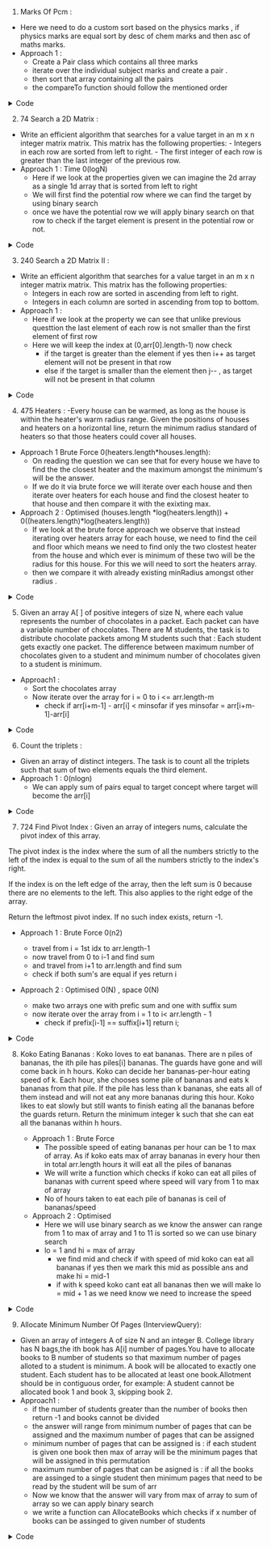1. Marks Of Pcm :
  - Here we need to do a custom sort based on the physics marks , if physics marks are equal sort by desc of chem marks and then asc of maths marks.
  - Approach 1 : 
    - Create a Pair class which contains all three marks 
    - iterate over the individual subject marks and create a pair .
    - then sort that array containing all the pairs
    - the compareTo function should follow the mentioned order

<details><summary>Code</summary>
<p>

```java
 public static class Pair implements Comparable<Pair>{
        int phy;
        int chem;
        int maths;
        Pair(int phy, int chem, int maths){
            this.phy = phy;
            this.chem = chem;
            this.maths = maths;
        }
        public int compareTo(Pair other){
            if(this.phy!=other.phy){
                return this.phy-other.phy;
            }else if(this.chem != other.chem){
                return -(this.chem - other.chem);
            }else{
                return this.maths-other.maths;
            }
        }
    }

    /*You have to complete the body of customSort function, 
    after sorting final changes should be made in given arrays only. */
    public static void customSort(int[]phy,int[]chem,int[]math) {
        //write your code here
        Pair[] res = new Pair[phy.length];
        for(int i = 0;i<res.length;i++){
            res[i] = new Pair(phy[i],chem[i],math[i]);
        }
        Arrays.sort(res);
        for(int i = 0;i<res.length;i++){
            Pair p = res[i];
            phy[i] = p.phy;
            chem[i] = p.chem;
            math[i] = p.maths;
        }
        
    }
```
  
</p>
</details>


 2. 74 Search a 2D Matrix :
  -   Write an efficient algorithm that searches for a value target in an m x n integer matrix matrix. This matrix has the following properties:
    -   Integers in each row are sorted from left to right.
    -   The first integer of each row is greater than the last integer of the previous row.
  - Approach 1 : Time 0(logN)
    - Here if we look at the properties given we can imagine the 2d array as a single 1d array that is sorted from left to right
    - We will first find the potential row where we can find the target by using binary search
    - once we have the potential row we will apply binary search on that row to check if the target element is present in the potential row or not.
 
<details><summary>Code</summary>
<p>

```java
public int findPotentialRow(int[][] matrix, int target){
        int i = 0,j=matrix.length-1;
        while(i<=j){
            int mid = (i+j)/2;
            if(matrix[mid][0] <= target && target<=matrix[mid][matrix[0].length-1]) return mid;
            else if(matrix[mid][0]>target){
                j= mid-1;
            }else{
                i = mid+1;
            }
        }
        return -1;
    }
    public boolean searchMatrix(int[][] matrix, int target) {
        int k = findPotentialRow(matrix,target);
      
        if(k == -1) return false;
        int i = 0,j=matrix[0].length-1;
        while(i<=j){
            int mid = (i+j)/2;
            if(matrix[k][mid] == target) return true;
            else if(matrix[k][mid] > target){
                j=mid-1;
            }else{
                i=mid+1;
            }
        }
        return false;
    }
```
  
</p>
</details>

 
3. 240 Search a 2D Matrix II :
  - Write an efficient algorithm that searches for a value target in an m x n integer matrix matrix. This matrix has the following properties:
    - Integers in each row are sorted in ascending from left to right.
    - Integers in each column are sorted in ascending from top to bottom. 
  - Approach 1 : 
    - Here if we look at the property we can see that unlike previous questtion the last element of each row is not smaller than the first element of first row
    - Here we will keep the index at (0,arr[0].length-1) now check
      -  if the target is greater than the element if yes then i++ as target element will not be present in that row
      -  else if the target is smaller than the element then j-- , as target will not be present in that column


<details><summary>Code</summary>
<p>

```java
public boolean searchMatrix(int[][] matrix, int target) {
        int i = 0,j=matrix[0].length-1;
        while(j>=0 && i<matrix.length ){
            if(matrix[i][j] == target) return true;
            else if(matrix[i][j] >target){
                j--;
            }else{
                i++;
            }
        }
        return false;
    }
```
  
</p>
</details>

  
4. 475 Heaters :
  -Every house can be warmed, as long as the house is within the heater's warm radius range. Given the positions of houses and heaters on a horizontal line, return the minimum radius standard of heaters so that those heaters could cover all houses.
  - Approach 1 Brute Force 0(heaters.length*houses.length): 
    - On reading the question we can see that for every house we have to find the the closest heater and the maximum amongst the minimum's will be the answer.
    - If we do it via brute force we will iterate over each house and then iterate over heaters for each house and find the closest heater to that house and then compare it with the exixting max.
  - Approach 2 : Optimised (houses.length *log(heaters.length)) + 0((heaters.length)*log(heaters.length))
    - If we look at the brute force approach we observe that instead iterating over heaters array for each house, we need to find the ceil and floor which means we need to find only the two clostest heater from the house and which ever is minimum of these two will be the radius for this house. For this we will need to sort the heaters array.
    - then we compare it with already existing minRadius amongst other radius .


  
<details><summary>Code</summary>
<p>

```java
  
  class Pair{
        int ceil;
        int floor;
        Pair(int ceil, int floor){
            this.ceil= ceil;
            this.floor = floor;
        }
    }
    public Pair helper(int house,int[] heaters){
        //here we find the heater which is closest to the house i.e. closest heater will be either just before the house or just after the house so we find ceil and floor
        int lo = 0,hi = heaters.length-1;
        int possibleceil=Integer.MAX_VALUE,possiblefloor=Integer.MIN_VALUE;
        while(lo<=hi){
            int mid = (lo+hi)/2;
            
            if(heaters[mid] == house){
                return new Pair(0,0);
            }else if(heaters[mid] > house){
                // System.out.println("cc");
                possibleceil = heaters[mid];
                hi = mid-1;
            }else{
                possiblefloor = heaters[mid];
                lo = mid+1;
            }
            
        }
        return new Pair(possibleceil,possiblefloor);
        
    }
    public int findRadius(int[] houses, int[] heaters) {
        int minumumRadius = 0;
        Arrays.sort(heaters);
        for(int i = 0;i<houses.length;i++){
            Pair p = helper(houses[i],heaters);
            // System.out.println(p.floor + " " +p.ceil);
            int d1 = (p.ceil==Integer.MAX_VALUE ? Integer.MAX_VALUE:p.ceil - houses[i]);
            int d2 = (p.floor == Integer.MIN_VALUE) ? Integer.MAX_VALUE:houses[i]-p.floor;
            int m = Math.min(d1,d2);
            minumumRadius = Math.max(m,minumumRadius);
        }
        return minumumRadius;
    }
```
  
</p>
</details>
  
  
5. Given an array A[ ] of positive integers of size N, where each value represents the number of chocolates in a packet. Each packet can have a variable number of chocolates. There are M students, the task is to distribute chocolate packets among M students such that :
    Each student gets exactly one packet.
    The difference between maximum number of chocolates given to a student and minimum number of chocolates given to a student is minimum.
  - Approach1 : 
    - Sort the chocolates array
    - Now iterate over the array for i = 0 to i <= arr.length-m
      - check if arr[i+m-1] - arr[i] < minsofar if yes minsofar = arr[i+m-1]-arr[i]

<details><summary>Code</summary>
<p>

```java
   public long findMinDiff (ArrayList<Long> a, long n, long m)
    {
        Collections.sort(a);
        // your code here
        long minsofar = Integer.MAX_VALUE;
        for(int i = 0;i<=a.size()-(int)(m);i++){
            long gap = a.get(i+(int)(m)-1)-a.get(i);
            if(gap<minsofar){
                minsofar = gap;
            }
        }
        return minsofar;
    }
  
```
  
    
</p>
</details>
  
  
6. Count the triplets :
  - Given an array of distinct integers. The task is to count all the triplets such that sum of two elements equals the third element.
  - Approach 1 : 0(nlogn)
    - We can apply sum of pairs equal to target concept where target will become the arr[i]
 
  
<details><summary>Code</summary>
<p>

```java
  
  int pairsum(int[] arr, int target,int i,int j){
        int count = 0;
        while(i<j){
            int sum = arr[i]+arr[j];
            if(sum == target){
                count++;
                i++;
                j--;
            }else if (sum > target){
                j--;
            }else{
                i++;
            }
        }
        return count;
    }
    int countTriplet(int arr[], int n) {
        // code here
        Arrays.sort(arr);
        int res = 0;
        for(int i = n-1;i>=2;i--){
            res+=pairsum(arr,arr[i],0,i-1);
        }
        return res;
    }
  
```
  
    
</p>
</details>

  
7. 724 Find Pivot Index :
  Given an array of integers nums, calculate the pivot index of this array.

The pivot index is the index where the sum of all the numbers strictly to the left of the index is equal to the sum of all the numbers strictly to the index's right.

If the index is on the left edge of the array, then the left sum is 0 because there are no elements to the left. This also applies to the right edge of the array.

Return the leftmost pivot index. If no such index exists, return -1.
  - Approach 1 : Brute Force 0(n2) 
    - travel from i = 1st idx to arr.length-1
    - now travel from 0 to i-1 and find sum
    - and travel from i+1 to arr.length and find sum 
    - check if both sum's are equal if yes return i
 
  - Approach 2 : Optimised 0(N) , space 0(N)
    - make two arrays one with prefic sum and one with suffix sum 
    - now iterate over the array from i = 1 to i< arr.length - 1
      - check if prefix[i-1] == suffix[i+1] return i;

 

                                                            
<details><summary>Code</summary>
<p>

```java
 public int pivotIndex(int[] nums) {
        int[] pre = new int[nums.length];
        int[] suf = new int[nums.length];
        pre[0] = nums[0];
        suf[nums.length-1] = nums[nums.length-1];
        for(int i = 1;i<pre.length;i++){
            pre[i] = pre[i-1] + nums[i];
        }
        for(int i = nums.length-2;i>=0;i--){
            suf[i] = suf[i+1]+nums[i];
        }
        if(suf[1] == 0) return 0;
        
        for(int i = 1;i<nums.length-1;i++){
            if(pre[i-1] == suf[i+1]) return i;
        }
        if(pre[nums.length-2] == 0) return nums.length-1;
        return -1;
    }
  
```

</p>
</details>

  
8. Koko Eating Bananas :
  Koko loves to eat bananas. There are n piles of bananas, the ith pile has piles[i] bananas. The guards have gone and will come back in h hours.
  Koko can decide her bananas-per-hour eating speed of k. Each hour, she chooses some pile of bananas and eats k bananas from that pile. If the pile has less than k bananas, she eats all of them instead and will not eat any more bananas during this hour.
  Koko likes to eat slowly but still wants to finish eating all the bananas before the guards return.
  Return the minimum integer k such that she can eat all the bananas within h hours.
  
    - Approach 1 : Brute Force 
      - The possible speed of eating bananas per hour can be 1 to max of array. As if koko eats max of array bananas in every hour then in total arr.length hours it will eat all the piles of bananas
      - We will write a function which checks if koko can eat all piles of bananas with current speed where speed will vary from 1 to max of array
      - No of hours taken to eat each pile of bananas is ceil of bananas/speed 
    - Approach 2 : Optimised
      - Here we will use binary search as we know the answer can range from 1 to max of array and 1 to 11 is sorted so we can use binary search
      - lo = 1 and hi = max of array
         - we find mid and check if with speed of mid koko can eat all bananas if yes then we mark this mid as possible ans and make hi = mid-1
         - if with k speed koko cant eat all bananas then we will make lo = mid + 1 as we need know we need to increase the speed 
  
  
  
                                                            
<details><summary>Code</summary>
<p>

```java
  // brute force 
  class Solution {
    public boolean caneat(int[] piles,int speed, int hour){
        for(int bananas:piles){
            int hrs = (int)(Math.ceil(1.0*bananas/speed)); //time taken in each pile
            hour-=hrs;
            if(hour<0) return false;
        }
        return true;
    }
    public int minEatingSpeed(int[] piles, int h) {
        // possible speed is 1 to 11
        int maxSpeed = 0;
        for(int val:piles){
            if(val>maxSpeed){
                maxSpeed = val;
            }
        }
        for(int i = 1;i<=maxSpeed;i++){
            if(caneat(piles,i,h)) return i;
        }
        return -1;
    }
}
  
  
  
  
  
 // optimised 
  public boolean caneat(int[] piles,int speed, int hour){
        for(int bananas:piles){
            int hrs = (int)(Math.ceil(1.0*bananas/speed)); //time taken in each pile
            hour-=hrs;
            if(hour<0) return false;
        }
        return true;
    }
    public int minEatingSpeed(int[] piles, int h) {
        // possible speed is 1 to 11
        int maxSpeed = 0;
        for(int val:piles){
            if(val>maxSpeed){
                maxSpeed = val;
            }
        }
        int lo =1,hi = maxSpeed,ans = 0;
        while(lo<=hi){
            int mid = lo+(hi-lo)/2;
            if(caneat(piles,mid,h)){
                ans = mid;
                hi = mid-1;
            }else{
                lo = mid+1;
            }
        }
        return ans;
    }
  
  
```
</p>
</details>

                      
                      
9. Allocate Minimum Number Of Pages (InterviewQuery): 
  - Given an array of integers A of size N and an integer B.
  College library has N bags,the ith book has A[i] number of pages.You have to allocate books to B number of students so that maximum number of pages alloted to a student is minimum.
  A book will be allocated to exactly one student.
  Each student has to be allocated at least one book.Allotment should be in contiguous order, for example: A student cannot be allocated book 1 and book 3, skipping book 2.
  - Approach1 : 
    - if the number of students greater than the number of books then return -1 and books cannot be divided
    - the answer will range from minimum number of pages that can be assigned and the maximum number of pages that can be assigned
    - minimum number of pages that can be assigned is : if each student is given one book then max of array will be the minimum pages that will be assigned in this permutation
    - maximum number of pages that can be asigned is : if all the books are assinged to a single student then minimum pages that need to be read by the student will be sum of arr
    - Now we know that the answer will vary from max of array to sum of array so we can apply binary search
    - we write a function can AllocateBooks which checks if x number of books can be assinged to given number of students

  
                                                            
<details><summary>Code</summary>
<p>

```java
  
  public class Solution {
    public boolean canAllocate(int[] arr, int mid, int pages){
        int p =1,sum=0;
        for(int i = 0;i<arr.length;i++){
            sum+=arr[i];
            if(sum>mid){
                p++;
                sum=arr[i];
            }
        }
        return p<=pages;
    }
    public int books(int[] A, int B) {
        if(A.length<B) return -1;
    int hi=0,lo=Integer.MIN_VALUE;
    for(int val: A){
        hi+=val;
        lo = Math.max(lo,val);
    }
    int poss = 0;
    while(lo<=hi){
        int mid = lo + (hi-lo)/2;
        if(canAllocate(A,mid,B)){
            poss = mid;
            hi = mid-1;
        }else{
            lo = mid+1;
        }
    }
    return poss;
    }
}

  
```
</p>
</details>  
  
  
  
